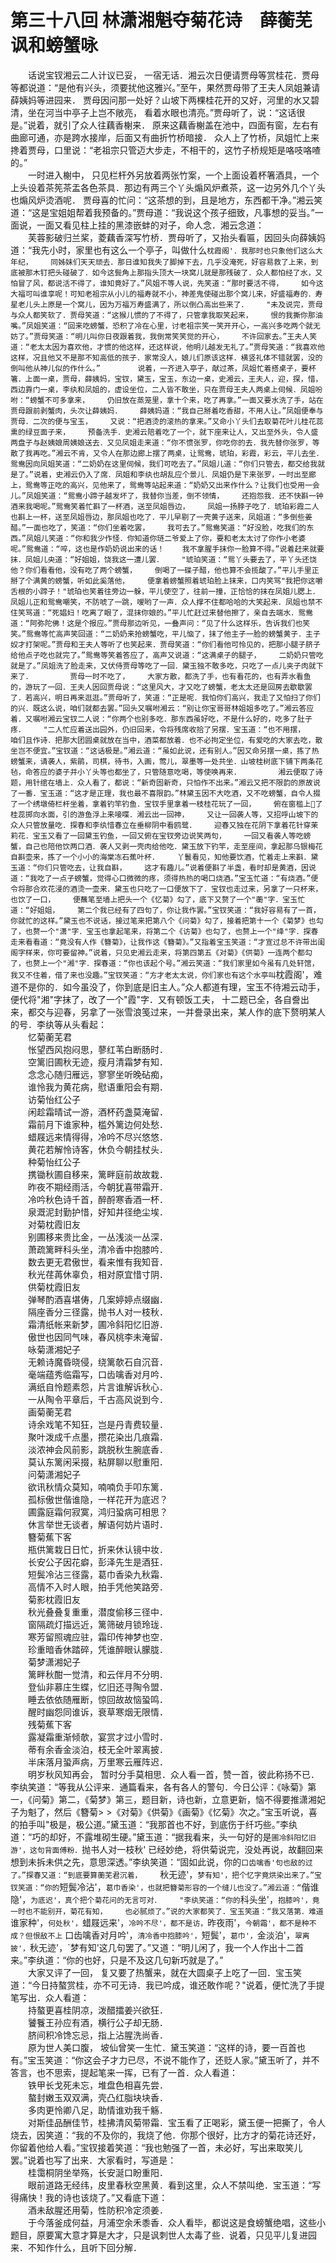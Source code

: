 # 第三十八回  林潇湘魁夺菊花诗　薛蘅芜讽和螃蟹咏

　　话说宝钗湘云二人计议已妥，    一宿无话．湘云次日便请贾母等赏桂花．贾母等都说道：“是他有兴头，须要扰他这雅兴。”至午，果然贾母带了王夫人凤姐兼请薛姨妈等进园来．    贾母因问那一处好？山坡下两棵桂花开的又好，河里的水又碧清，坐在河当中亭子上岂不敞亮，    看着水眼也清亮。”贾母听了，说：“这话很是。”说着，就引了众人往藕香榭来．    原来这藕香榭盖在池中，四面有窗，左右有曲廊可通，亦是跨水接岸，后面又有曲折竹桥暗接．    众人上了竹桥，凤姐忙上来搀着贾母，口里说：“老祖宗只管迈大步走，不相干的，这竹子桥规矩是咯吱咯喳的。”    
　　一时进入榭中，    只见栏杆外另放着两张竹案，一个上面设着杯箸酒具，一个上头设着茶筅茶盂各色茶具．那边有两三个丫头煽风炉煮茶，这一边另外几个丫头也煽风炉烫酒呢．    贾母喜的忙问：“这茶想的到，且是地方，东西都干净。”湘云笑道：“这是宝姐姐帮着我预备的。”贾母道：“我说这个孩子细致，凡事想的妥当。”一面说，一面又看见柱上挂的黑漆嵌蚌的对子，命人念．湘云念道：    
　　芙蓉影破归兰桨，菱藕香深写竹桥．贾母听了，又抬头看匾，因回头向薛姨妈道：“我先小时，家里也有这么一个亭子，叫做什么`枕霞阁'．我那时也只象他们这么大年纪，    同姊妹们天天顽去．那日谁知我失了脚掉下去，几乎没淹死，好容易救了上来，到底被那木钉把头碰破了．如今这鬓角上那指头顶大一块窝儿就是那残破了．众人都怕经了水，又怕冒了风，都说活不得了，谁知竟好了。”风姐不等人说，先笑道：“那时要活不得，    如今这大福可叫谁享呢！可知老祖宗从小儿的福寿就不小，神差鬼使碰出那个窝儿来，好盛福寿的．寿星老儿头上原是一个窝儿，因为万福万寿盛满了，所以倒凸高出些来了．    "未及说完，贾母与众人都笑软了．贾母笑道：“这猴儿惯的了不得了，只管拿我取笑起来，    恨的我撕你那油嘴。”凤姐笑道：“回来吃螃蟹，恐积了冷在心里，讨老祖宗笑一笑开开心，一高兴多吃两个就无妨了。”贾母笑道：“明儿叫你日夜跟着我，我倒常笑笑觉的开心，    不许回家去。”王夫人笑道：“老太太因为喜欢他，才惯的他这样，还这样说，他明儿越发无礼了。”贾母笑道：“我喜欢他这样，况且他又不是那不知高低的孩子．家常没人，娘儿们原该这样．横竖礼体不错就罢，没的倒叫他从神儿似的作什么。”    
　　说着，一齐进入亭子，献过茶，凤姐忙着搭桌子，要杯箸．上面一桌，贾母，薛姨妈，宝钗，黛玉，宝玉，东边一桌，史湘云，王夫人，迎，探，惜，西边靠门一桌，李纨和凤姐的，虚设坐位，二人皆不敢坐，只在贾母王夫人两桌上伺候．凤姐吩咐：“螃蟹不可多拿来，    仍旧放在蒸笼里，拿十个来，吃了再拿。”一面又要水洗了手，站在贾母跟前剥蟹肉，头次让薛姨妈．    薛姨妈道：“我自己掰着吃香甜，不用人让。”凤姐便奉与贾母．二次的便与宝玉，    又说：“把酒烫的滚热的拿来。”又命小丫头们去取菊花叶儿桂花蕊熏的绿豆面子来，    预备洗手．史湘云陪着吃了一个，就下座来让人，又出至外头，令人盛两盘子与赵姨娘周姨娘送去．又见凤姐走来道：“你不惯张罗，你吃你的去．我先替你张罗，等散了我再吃。”湘云不肯，又令人在那边廊上摆了两桌，让鸳鸯，琥珀，彩霞，彩云，平儿去坐．鸳鸯因向凤姐笑道：“二奶奶在这里伺候，我们可吃去了。”凤姐儿道：“你们只管去，都交给我就是了。”说着，史湘云仍入了席．凤姐和李纨也胡乱应个景儿．凤姐仍是下来张罗，一时出至廊上，鸳鸯等正吃的高兴，见他来了，鸳鸯等站起来道：“奶奶又出来作什么？让我们也受用一会儿。”凤姐笑道：“鸳鸯小蹄子越发坏了，我替你当差，倒不领情，    还抱怨我．还不快斟一钟酒来我喝呢。”鸳鸯笑着忙斟了一杯酒，送至凤姐唇边，    凤姐一扬脖子吃了．琥珀彩霞二人也斟上一杯，送至凤姐唇边，那凤姐也吃了．平儿早剔了一壳黄子送来，凤姐道：“多倒些姜醋。”一面也吃了，笑道：“你们坐着吃罢，    我可去了。”鸳鸯笑道：“好没脸，吃我们的东西。”凤姐儿笑道：“你和我少作怪．你知道你琏二爷爱上了你，要和老太太讨了你作小老婆呢。”鸳鸯道：“啐，这也是作奶奶说出来的话！    我不拿腥手抹你一脸算不得。”说着赶来就要抹．凤姐儿央道：“好姐姐，饶我这一遭儿罢．    "琥珀笑道：“鸳丫头要去了，平丫头还饶他？你们看看他，没有吃了两个螃蟹，    倒喝了一碟子醋，他也算不会揽酸了。”平儿手里正掰了个满黄的螃蟹，听如此奚落他，    便拿着螃蟹照着琥珀脸上抹来，口内笑骂"我把你这嚼舌根的小蹄子！"琥珀也笑着往旁边一躲，平儿使空了，往前一撞，正恰恰的抹在凤姐儿腮上．凤姐儿正和鸳鸯嘲笑，不防唬了一跳，嗳哟了一声．众人撑不住都哈哈的大笑起来．凤姐也禁不住笑骂道：“死娼妇！吃离了眼了，混抹你娘的。”平儿忙赶过来替他擦了，亲自去端水．鸳鸯道：“阿弥陀佛！这是个报应。”贾母那边听见，一叠声问：“见了什么这样乐，告诉我们也笑笑。”鸳鸯等忙高声笑回道：“二奶奶来抢螃蟹吃，平儿恼了，抹了他主子一脸的螃蟹黄子．主子奴才打架呢。”贾母和王夫人等听了也笑起来．贾母笑道：“你们看他可怜见的，把那小腿子脐子给他点子吃也就完了。”鸳鸯等笑着答应了，高声又说道：“这满桌子的腿子，    二奶奶只管吃就是了。”凤姐洗了脸走来，又伏侍贾母等吃了一回．黛玉独不敢多吃，只吃了一点儿夹子肉就下来了．    
　　贾母一时不吃了，    大家方散，都洗了手，也有看花的，也有弄水看鱼的，游玩了一回．王夫人因回贾母说：“这里风大，才又吃了螃蟹，老太太还是回房去歇歇罢了．若高兴，明日再来逛逛。”贾母听了，笑道：“正是呢．我怕你们高兴，我走了又怕扫了你们的兴．既这么说，咱们就都去罢。”回头又嘱咐湘云：“别让你宝哥哥林姐姐多吃了。”湘云答应着．又嘱咐湘云宝钗二人说：“你两个也别多吃．那东西虽好吃，不是什么好的，吃多了肚子疼．    "二人忙应着送出园外，仍旧回来，令将残席收拾了另摆．宝玉道：“也不用摆，    咱们且作诗．把那大团圆桌就放在当中，酒菜都放着．也不必拘定坐位，有爱吃的大家去吃，散坐岂不便宜。”宝钗道：“这话极是。”湘云道：“虽如此说，还有别人。”因又命另摆一桌，拣了热螃蟹来，请袭人，紫鹃，司棋，待书，入画，莺儿，翠墨等一处共坐．山坡桂树底下铺下两条花毡，命答应的婆子并小丫头等也都坐了，只管随意吃喝，等使唤再来．    
　　湘云便取了诗题，用针绾在墙上．众人看了，都说：“新奇固新奇，只怕作不出来。”湘云又把不限韵的原故说了一番．宝玉道：“这才是正理，我也最不喜限韵。”林黛玉因不大吃酒，又不吃螃蟹，自令人掇了一个绣墩倚栏杆坐着，拿着钓竿钓鱼．宝钗手里拿着一枝桂花玩了一回，    俯在窗槛上了桂蕊掷向水面，引的游鱼浮上来唼喋．湘云出一回神，    又让一回袭人等，又招呼山坡下的众人只管放量吃．探春和李纨惜春立在垂柳阴中看鸥鹭．    迎春又独在花阴下拿着花针穿茉莉花．宝玉又看了一回黛玉钓鱼，一回又俯在宝钗旁边说笑两句，    一回又看袭人等吃螃蟹，自己也陪他饮两口酒．袭人又剥一壳肉给他吃．黛玉放下钓竿，走至座间，拿起那乌银梅花自斟壶来，拣了一个小小的海棠冻石蕉叶杯．    丫鬟看见，知他要饮酒，忙着走上来斟．黛玉道：“你们只管吃去，让我自斟，    这才有趣儿。”说着便斟了半盏，看时却是黄酒，因说道：“我吃了一点子螃蟹，觉得心口微微的疼，须得热热的喝口烧酒。”宝玉忙道：“有烧酒。”便令将那合欢花浸的酒烫一壶来．黛玉也只吃了一口便放下了．宝钗也走过来，另拿了一只杯来，也饮了一口，    便蘸笔至墙上把头一个《忆菊》勾了，底下又赘了一个"蘅"字．宝玉忙道：“好姐姐，    第二个我已经有了四句了，你让我作罢。”宝钗笑道：“我好容易有了一首，你就忙的这样。”黛玉也不说话，接过笔来把第八个《问菊》勾了，接着把第十一个《菊梦》也勾了，也赘一个"潇"字．宝玉也拿起笔来，将第二个《访菊》也勾了，也赘上一个"绛"字．探春走来看看道：“竟没有人作《簪菊》，让我作这《簪菊》。”又指着宝玉笑道：“才宣过总不许带出闺阁字样来，你可要留神。”说着，只见史湘云走来，将第四第五《对菊》《供菊》一连两个都勾了，也赘上一个"湘"字．探春道：“你也该起个号。”湘云笑道：“我们家里如今虽有几处轩馆，我又不住着，借了来也没趣。”宝钗笑道：“方才老太太说，你们家也有这个水亭叫`枕霞阁'，难道不是你的．如今虽没了，你到底是旧主人。”众人都道有理，宝玉不待湘云动手，便代将"湘"字抹了，改了一个"霞"字．又有顿饭工夫，    十二题已全，各自誊出来，都交与迎春，另拿了一张雪浪笺过来，一并誊录出来，某人作的底下赘明某人的号．李纨等从头看起：    
　　忆菊蘅芜君    
　　怅望西风抱闷思，蓼红苇白断肠时．    
　　空篱旧圃秋无迹，瘦月清霜梦有知．    
　　念念心随归雁远，寥寥坐听晚砧痴，    
　　谁怜我为黄花病，慰语重阳会有期．    
　　访菊怡红公子    
　　闲趁霜晴试一游，酒杯药盏莫淹留．    
　　霜前月下谁家种，槛外篱边何处愁．    
　　蜡屐远来情得得，冷吟不尽兴悠悠．    
　　黄花若解怜诗客，休负今朝挂杖头．    
　　种菊怡红公子    
　　携锄秋圃自移来，篱畔庭前故故栽．    
　　昨夜不期经雨活，今朝犹喜带霜开．    
　　冷吟秋色诗千首，醉酹寒香酒一杯．    
　　泉溉泥封勤护惜，好知井径绝尘埃．    
　　对菊枕霞旧友    
　　别圃移来贵比金，一丛浅淡一丛深．    
　　萧疏篱畔科头坐，清冷香中抱膝吟．    
　　数去更无君傲世，看来惟有我知音．    
　　秋光荏苒休辜负，相对原宜惜寸阴．    
　　供菊枕霞旧友    
　　弹琴酌酒喜堪俦，几案婷婷点缀幽．    
　　隔座香分三径露，抛书人对一枝秋．    
　　霜清纸帐来新梦，圃冷斜阳忆旧游．    
　　傲世也因同气味，春风桃李未淹留．    
　　咏菊潇湘妃子    
　　无赖诗魔昏晓侵，绕篱欹石自沉音．    
　　毫端蕴秀临霜写，口齿噙香对月吟．    
　　满纸自怜题素怨，片言谁解诉秋心．    
　　一从陶令平章后，千古高风说到今．    
　　画菊蘅芜君    
　　诗余戏笔不知狂，岂是丹青费较量．    
　　聚叶泼成千点墨，攒花染出几痕霜．    
　　淡浓神会风前影，跳脱秋生腕底香．    
　　莫认东篱闲采掇，粘屏聊以慰重阳．    
　　问菊潇湘妃子    
　　欲讯秋情众莫知，喃喃负手叩东篱．    
　　孤标傲世偕谁隐，一样花开为底迟？    
　　圃露庭霜何寂寞，鸿归蛩病可相思？    
　　休言举世无谈者，解语何妨片语时．    
　　簪菊蕉下客    
　　瓶供篱栽日日忙，折来休认镜中妆．    
　　长安公子因花癖，彭泽先生是酒狂．    
　　短鬓冷沾三径露，葛巾香染九秋霜．    
　　高情不入时人眼，拍手凭他笑路旁．    
　　菊影枕霞旧友    
　　秋光叠叠复重重，潜度偷移三径中．    
　　窗隔疏灯描远近，篱筛破月锁玲珑．    
　　寒芳留照魂应驻，霜印传神梦也空．    
　　珍重暗香休踏碎，凭谁醉眼认朦胧．    
　　菊梦潇湘妃子    
　　篱畔秋酣一觉清，和云伴月不分明．    
　　登仙非慕庄生蝶，忆旧还寻陶令盟．    
　　睡去依依随雁断，惊回故故恼蛩鸣．    
　　醒时幽怨同谁诉，衰草寒烟无限情．    
　　残菊蕉下客    
　　露凝霜重渐倾欹，宴赏才过小雪时．    
　　蒂有余香金淡泊，枝无全叶翠离披．    
　　半床落月蛩声病，万里寒云雁阵迟．    
　　明岁秋风知再会，    暂时分手莫相思．众人看一首，赞一首，彼此称扬不已．李纨笑道：“等我从公评来．通篇看来，各有各人的警句．今日公评：《咏菊》第一，《问菊》第二，《菊梦》第三，题目新，诗也新，立意更新，恼不得要推潇湘妃子为魁了，然后《簪菊>    >《对菊》《供菊》《画菊》《忆菊》次之。”宝玉听说，喜的拍手叫"极是，极公道。”黛玉道：“我那首也不好，到底伤于纤巧些。”李纨道：“巧的却好，不露堆砌生硬。”黛玉道：“据我看来，头一句好的是`圃冷斜阳忆旧游'，这句背面傅粉．`抛书人对一枝秋'    已经妙绝，将供菊说完，没处再说，故翻回来想到未拆未供之先，意思深透。”李纨笑道：“固如此说，你的`口齿噙香'句也敌的过了。”探春又道：“到底要算蘅芜君沉着，    `秋无迹'，`梦有知'，把个忆字竟烘染出来了。”宝钗笑道：“你的`短鬓冷沾'，`葛巾香染'，也就把簪菊形容的一个缝儿也没了。”湘云道：“`偕谁隐'，`为底迟'，真个把个菊花问的无言可对．    "李纨笑道：“你的`科头坐'，`抱膝吟'，竟一时也不能别开，菊花有知，    也必腻烦了。”说的大家都笑了．宝玉笑道：“我又落第．难道`谁家种'，`何处秋'，`蜡屐远来'，`冷吟不尽'，都不是访，`昨夜雨'，`今朝霜'，都不是种不成？但恨敌不上`    口齿噙香对月吟'，`清冷香中抱膝吟'，`短鬓'，`葛巾'，`金淡泊'，`翠离披'，`秋无迹'，`梦有知'这几句罢了。”又道：“明儿闲了，我一个人作出十二首来。”李纨道：“你的也好，只是不及这几句新巧就是了。”    
　　大家又评了一回，    复又要了热蟹来，就在大圆桌子上吃了一回．宝玉笑道：“今日持螯赏桂，亦不可无诗．我已吟成，谁还敢作呢？"说着，便忙洗了手提笔写出．众人看道：    
　　持螯更喜桂阴凉，泼醋擂姜兴欲狂．    
　　饕餮王孙应有酒，横行公子却无肠．    
　　脐间积冷馋忘忌，指上沾腥洗尚香．    
　　原为世人美口腹，    坡仙曾笑一生忙．黛玉笑道：“这样的诗，要一百首也有。”宝玉笑道：“你这会子才力已尽，不说不能作了，还贬人家。”黛玉听了，并不答言，也不思索，提起笔来一挥，已有了一首．众人看道：    
　　铁甲长戈死未忘，堆盘色相喜先尝．    
　　螯封嫩玉双双满，壳凸红脂块块香．    
　　多肉更怜卿八足，助情谁劝我千觞．    
　　对斯佳品酬佳节，桂拂清风菊带霜．宝玉看了正喝彩，黛玉便一把撕了，令人烧去，因笑道：“我的不及你的，我烧了他．你那个很好，比方才的菊花诗还好，你留着他给人看。”宝钗接着笑道：“我也勉强了一首，未必好，写出来取笑儿罢。”说着也写了出来．大家看时，写道是：    
　　桂霭桐阴坐举殇，长安涎口盼重阳．    
　　眼前道路无经纬，皮里春秋空黑黄．看到这里，众人不禁叫绝．宝玉道：“写得痛快！我的诗也该烧了。”又看底下道：    
　　酒未敌腥还用菊，性防积冷定须姜．    
　　于今落釜成何益，月浦空余禾黍香．众人看毕，都说这是食螃蟹绝唱，这些小题目，原要寓大意才算是大才，只是讽刺世人太毒了些．说着，只见平儿复进园来．不知作什么，且听下回分解．



